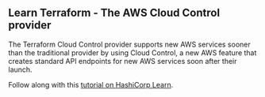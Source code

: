 ## Learn Terraform - The AWS Cloud Control provider

The Terraform Cloud Control provider supports new AWS services sooner than the
traditional provider by using Cloud Control, a new AWS feature that creates
standard API endpoints for new AWS services soon after their launch.

Follow along with this [tutorial on HashiCorp
Learn](https://learn.hashicorp.com/tutorials/terraform/aws-cloud-control?in=terraform/aws).
